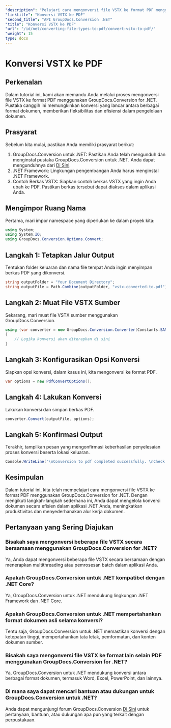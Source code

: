 ```yaml
---
"description": "Pelajari cara mengonversi file VSTX ke format PDF menggunakan GroupDocs.Conversion for .NET. Langkah mudah untuk manajemen dokumen yang lancar."
"linktitle": "Konversi VSTX ke PDF"
"second_title": "API GroupDocs.Conversion .NET"
"title": "Konversi VSTX ke PDF"
"url": "/id/net/converting-file-types-to-pdf/convert-vstx-to-pdf/"
"weight": 15
type: docs
---
```

# Konversi VSTX ke PDF

## Perkenalan
Dalam tutorial ini, kami akan memandu Anda melalui proses mengonversi file VSTX ke format PDF menggunakan GroupDocs.Conversion for .NET. Pustaka canggih ini memungkinkan konversi yang lancar antara berbagai format dokumen, memberikan fleksibilitas dan efisiensi dalam pengelolaan dokumen.
## Prasyarat
Sebelum kita mulai, pastikan Anda memiliki prasyarat berikut:
1. GroupDocs.Conversion untuk .NET: Pastikan Anda telah mengunduh dan menginstal pustaka GroupDocs.Conversion untuk .NET. Anda dapat mengunduhnya dari [Di Sini](https://releases.groupdocs.com/conversion/net/).
2. .NET Framework: Lingkungan pengembangan Anda harus menginstal .NET Framework.
3. Contoh Berkas VSTX: Siapkan contoh berkas VSTX yang ingin Anda ubah ke PDF. Pastikan berkas tersebut dapat diakses dalam aplikasi Anda.

## Mengimpor Ruang Nama
Pertama, mari impor namespace yang diperlukan ke dalam proyek kita:
```csharp
using System;
using System.IO;
using GroupDocs.Conversion.Options.Convert;
```
## Langkah 1: Tetapkan Jalur Output
Tentukan folder keluaran dan nama file tempat Anda ingin menyimpan berkas PDF yang dikonversi.
```csharp
string outputFolder = "Your Document Directory";
string outputFile = Path.Combine(outputFolder, "vstx-converted-to.pdf");
```
## Langkah 2: Muat File VSTX Sumber
Sekarang, mari muat file VSTX sumber menggunakan GroupDocs.Conversion.
```csharp
using (var converter = new GroupDocs.Conversion.Converter(Constants.SAMPLE_VSTX))
{
    // Logika konversi akan diterapkan di sini
}
```
## Langkah 3: Konfigurasikan Opsi Konversi
Siapkan opsi konversi, dalam kasus ini, kita mengonversi ke format PDF.
```csharp
var options = new PdfConvertOptions();
```
## Langkah 4: Lakukan Konversi
Lakukan konversi dan simpan berkas PDF.
```csharp
converter.Convert(outputFile, options);
```
## Langkah 5: Konfirmasi Output
Terakhir, tampilkan pesan yang mengonfirmasi keberhasilan penyelesaian proses konversi beserta lokasi keluaran.
```csharp
Console.WriteLine("\nConversion to pdf completed successfully. \nCheck output in {0}", outputFolder);
```

## Kesimpulan
Dalam tutorial ini, kita telah mempelajari cara mengonversi file VSTX ke format PDF menggunakan GroupDocs.Conversion for .NET. Dengan mengikuti langkah-langkah sederhana ini, Anda dapat mengelola konversi dokumen secara efisien dalam aplikasi .NET Anda, meningkatkan produktivitas dan menyederhanakan alur kerja dokumen.
## Pertanyaan yang Sering Diajukan
### Bisakah saya mengonversi beberapa file VSTX secara bersamaan menggunakan GroupDocs.Conversion for .NET?
Ya, Anda dapat mengonversi beberapa file VSTX secara bersamaan dengan menerapkan multithreading atau pemrosesan batch dalam aplikasi Anda.
### Apakah GroupDocs.Conversion untuk .NET kompatibel dengan .NET Core?
Ya, GroupDocs.Conversion untuk .NET mendukung lingkungan .NET Framework dan .NET Core.
### Apakah GroupDocs.Conversion untuk .NET mempertahankan format dokumen asli selama konversi?
Tentu saja, GroupDocs.Conversion untuk .NET memastikan konversi dengan ketepatan tinggi, mempertahankan tata letak, pemformatan, dan konten dokumen sumber.
### Bisakah saya mengonversi file VSTX ke format lain selain PDF menggunakan GroupDocs.Conversion for .NET?
Ya, GroupDocs.Conversion untuk .NET mendukung konversi antara berbagai format dokumen, termasuk Word, Excel, PowerPoint, dan lainnya.
### Di mana saya dapat mencari bantuan atau dukungan untuk GroupDocs.Conversion untuk .NET?
Anda dapat mengunjungi forum GroupDocs.Conversion [Di Sini](https://forum.groupdocs.com/c/conversion/11) untuk pertanyaan, bantuan, atau dukungan apa pun yang terkait dengan perpustakaan.